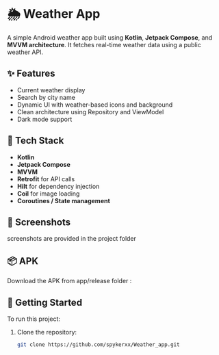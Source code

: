 # 🌦️ Weather App

A simple Android weather app built using **Kotlin**, **Jetpack Compose**, and **MVVM architecture**. It fetches real-time weather data using a public weather API.

## ✨ Features

- Current weather display
- Search by city name
- Dynamic UI with weather-based icons and background
- Clean architecture using Repository and ViewModel
- Dark mode support

## 🧰 Tech Stack

- **Kotlin**
- **Jetpack Compose**
- **MVVM**
- **Retrofit** for API calls
- **Hilt** for dependency injection
- **Coil** for image loading
- **Coroutines / State management**

## 📱 Screenshots
screenshots are provided in the project folder

## 📦 APK

Download the APK from app/release folder : 

## 🚀 Getting Started

To run this project:

1. Clone the repository:
   ```bash
   git clone https://github.com/spykerxx/Weather_app.git

